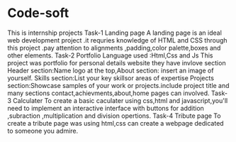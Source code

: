 # Code-soft
This is internship projects
Task-1 
Landing page 
A landing page is an ideal web development project .it requries knowledge of HTML and CSS through this project .pay attention to alignments ,padding,color palette,boxes and other elements.
Task-2
Portfolio
Language used :Html,Css and Js
This project was portfolio for personal details website they have invlove section
Header section:Name logo at the top,About section: insert an image of yourself.
Skills section:List your key skillsor areas of expertise
Projects section:Showcase samples of your work or projects.include project title and many sections
contact,achievments,about,home pages can involved.
Task-3
Calculater
To create a basic caculater using css,html and javascript,you'll need to implement an interactive interface with buttons for addition ,subraction ,multiplication and division opertions.
Task-4
Tribute page
To create a tribute page was using html,css can create a webpage dedicated to someone you admire.

